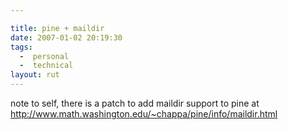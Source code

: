 ```yaml
---

title: pine + maildir
date: 2007-01-02 20:19:30
tags:
  -  personal
  -  technical
layout: rut
---
```


note to self, there is a patch to add maildir support to pine at <a href="http://www.math.washington.edu/~chappa/pine/info/maildir.html">http://www.math.washington.edu/~chappa/pine/info/maildir.html</a>

